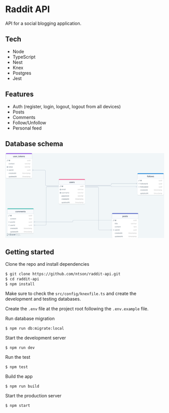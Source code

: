 # Raddit API

API for a social blogging application.

## Tech

- Node
- TypeScript
- Nest
- Knex
- Postgres
- Jest

## Features

- Auth (register, login, logout, logout from all devices)
- Posts
- Comments
- Follow/Unfollow
- Personal feed

## Database schema

![database schema](./raddit-schema.png)

## Getting started

Clone the repo and install dependencies

```
$ git clone https://github.com/ntson/raddit-api.git
$ cd raddit-api
$ npm install
```

Make sure to check the `src/config/knexfile.ts` and create the development and testing databases.

Create the `.env` file at the project root following the `.env.example` file.

Run database migration

```
$ npm run db:migrate:local
```

Start the development server

```
$ npm run dev
```

Run the test

```
$ npm test
```

Build the app

```
$ npm run build
```

Start the production server

```
$ npm start
```
